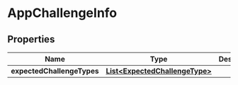 # AppChallengeInfo

## Properties
Name | Type | Description | Notes
------------ | ------------- | ------------- | -------------
**expectedChallengeTypes** | [**List&lt;ExpectedChallengeType&gt;**](ExpectedChallengeType.md) |  |  [optional]

